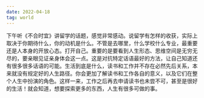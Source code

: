 ```yaml
---
date: 2022-04-18
tag: world
---
```

下午听《不合时宜》讲留学的话题，感觉非常感动。说留学有怎样的收获，实际上取决于你期待什么，你的动机是什么。不管是去哪里，什么学校什么专业，最重要还是人本身的开放心态。打开自己。重要的是要看到人生形态、思维空间是无穷无尽的，要亲眼见证亲身体会这一点。这是对抗特定话语最好的方法，让自己知道还有很多很多话语的可能。生活到底是什么，读书和工作并不存在必然先后关系，本来就没有规定好的人生路径。你会更加了解读书和工作各自的意义，以及它们在整个人生中扮演的角色。这样一来，工作之后再去申请读书也未尝不可，甚至是很好的生活！就会知道，想要探索更多的东西，人生有很多可做的事。